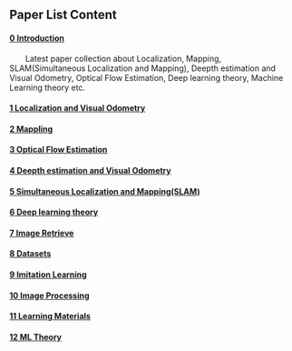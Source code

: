 ## Paper List Content

#### [0 Introduction](README.md)

&emsp;&emsp;Latest paper collection about Localization, Mapping, SLAM\(Simultaneous Localization and Mapping\), Deepth estimation and Visual Odometry, Optical Flow Estimation, Deep learning theory, Machine Learning theory etc.

#### [1 Localization and Visual Odometry](localization-and-visual-odometry.md)

#### [2 Mappling](mappling.md)

#### [3 Optical Flow Estimation](optical-flow-estimation.md)

#### [4 Deepth estimation and Visual Odometry](deepth-estimation-and-visual-odometry.md)

#### [5 Simultaneous Localization and Mapping\(SLAM\)](slam.md)

#### [6 Deep learning theory](deep-learning-theory.md)

#### [7 Image Retrieve](image-retrieve.md)

#### [8 Datasets](datasets.md)

#### [9 Imitation Learning](imitation-learning.md)

#### [10 Image Processing](image-processing.md)

#### [11 Learning Materials](learning-materials.md)

#### [12 ML Theory](ml-theory.md)



